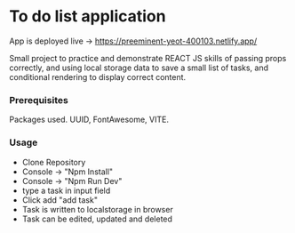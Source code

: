 # To do list application

App is deployed live -> https://preeminent-yeot-400103.netlify.app/

Small project to practice and demonstrate REACT JS skills of passing props correctly, and using local storage data to save a small list of tasks, and conditional rendering to display correct content.

### Prerequisites

Packages used. UUID, FontAwesome, VITE.

### Usage

- Clone Repository
- Console -> "Npm Install"
- Console -> "Npm Run Dev"
- type a task in input field
- Click add "add task"
- Task is written to localstorage in browser
- Task can be edited, updated and deleted
